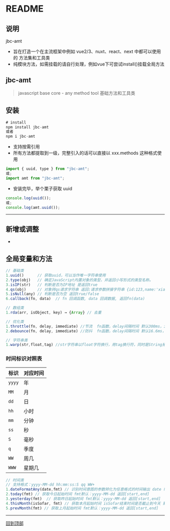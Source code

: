 # README

## 说明

jbc-amt

- 旨在打造一个在主流框架中例如 vue2/3、nuxt、react、next 中都可以使用的 方法集和工具类
- 纯模块方法，如需挂载的请自行处理，例如vue下可尝试install()挂载全局方法

## jbc-amt

> javascript base core - any method tool 基础方法和工具类

## 安装

```javascript
# install
npm install jbc-amt
或者
npm i jbc-amt
```

- 支持按需引用
- 所有方法都提取到一级，完整引入的话可以直接以 xxx.methods 这种格式使用

```javascript
import { uuid, type } from "jbc-amt";
或;
import amt from "jbc-amt";
```

- 安装完毕，举个栗子获取 uuid

```javascript
console.log(uuid());
或;
console.log(amt.uuid());
```

---

## 新增或调整

-

## 全局变量和方法

```javascript
// 基础类
1.uuid()      // 获取uuid，可以当作唯一字符串使用
2.type(obj)   // 确定JavaScript内置对象的类型，并返回小写形式的类型名称。
3.isIP(str)   // 判断是否为IP地址 是返回true
4.qs(obj)     // 对象转qs请求字符串 返回:请求参数拼接字符串 {id:123,name:'xiaoming'} => id=123&name=xiaoming
5.isNull(any) // 判断是否为空 返回true/false
6.callback(fn, data)  // fn 回调函数, data 回调数据, 返回fn(data)

// 数组类
1.rda(arr, isObject, key) → {Array} // 去重

// 优化类
1.throttle(fn, delay, immediate) //节流  fn函数，delay间隔时间 默认300ms，immediate是否立即执行 默认true
2.debounce(fn, delay, immediate) //防抖  fn函数，delay间隔时间 默认16.6ms，immediate是否立即执行 默认true

// 字符串类
1.warp(str,float,tag) //str字符串以float字符换行，用tag换行符，同时是String拓展方法，可省略str参数 例如‘text,str,aaa’.warp()

```

### 时间标识对照表

| 标识   | 对应时间 |
| ------ | -------- |
| `yyyy` | 年       |
| `MM`   | 月       |
| `dd`   | 日       |
| `hh`   | 小时     |
| `mm`   | 分钟     |
| `ss`   | 秒       |
| `S`    | 毫秒     |
| `q`    | 季度     |
| `WW`   | 周几     |
| `WWW`  | 星期几   |

```javascript
// 时间类
// 支持格式：yyyy-MM-dd hh:mm:ss:S qq WW+
1.dateFormatAny(date,fmt) // 识别时间意图的参数转化为任意格式的时间输出 date 时间，fmt 格式化方式 全格式：yyyy-MM-dd hh:mm:ss:S qq WW+  默认：yyyy-MM-dd
2.today(fmt) // 获取今日起始时间 fmt默认：yyyy-MM-dd 返回[start,end]
3.yesterday(fmt)  // 获取昨日起始时间 fmt默认：yyyy-MM-dd 返回[start,end]
4.thisMonth(isSofar, fmt) // 获取本月起始时间 isSofar结束时间是否截止到今天 默认：false, fmt默认：yyyy-MM-dd 返回[start,end]
5.prevMonth(fmt) // 获取上月起始时间 fmt默认：yyyy-MM-dd 返回[start,end]
```

---

[回到顶部](#readme)
